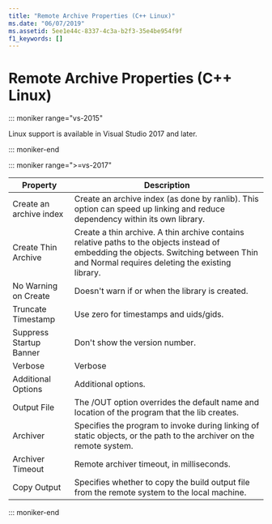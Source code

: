 ```yaml
---
title: "Remote Archive Properties (C++ Linux)"
ms.date: "06/07/2019"
ms.assetid: 5ee1e44c-8337-4c3a-b2f3-35e4be954f9f
f1_keywords: []
---
```

# Remote Archive Properties (C++ Linux)

::: moniker range="vs-2015"

Linux support is available in Visual Studio 2017 and later.

::: moniker-end

::: moniker range=">=vs-2017"

| Property | Description |
|--|--|
| Create an archive index | Create an archive index (as done by ranlib). This option can speed up linking and reduce dependency within its own library. |
| Create Thin Archive | Create a thin archive.  A thin archive contains relative paths to the objects instead of embedding the objects.  Switching between Thin and Normal requires deleting the existing library. |
| No Warning on Create | Doesn't warn if or when the library is created. |
| Truncate Timestamp | Use zero for timestamps and uids/gids. |
| Suppress Startup Banner | Don't show the version number. |
| Verbose | Verbose |
| Additional Options | Additional options. |
| Output File | The /OUT option overrides the default name and location of the program that the lib creates. |
| Archiver | Specifies the program to invoke during linking of static objects, or the path to the archiver on the remote system. |
| Archiver Timeout | Remote archiver timeout, in milliseconds. |
| Copy Output | Specifies whether to copy the build output file from the remote system to the local machine. |

::: moniker-end
